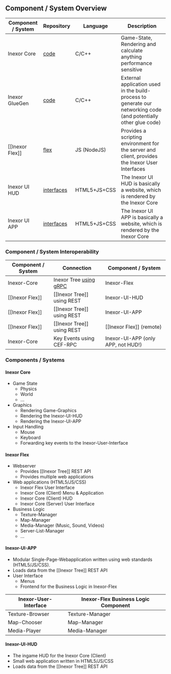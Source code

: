 ## Component / System Overview

Component / System  | Repository                             | Language     | Description
------------------- | -------------------------------------- | ------------ | -----------
Inexor Core         | [code](/inexor-game/flex/)             | C/C++        | Game-State, Rendering and calculate anything performance sensitive
Inexor GlueGen      | [code](/inexor-game/code/)             | C/C++        | External application used in the build-process to generate our networking code (and potentially other glue code)
[[Inexor Flex]]     | [flex](/inexor-game/flex/)             | JS (NodeJS)  | Provides a scripting environment for the server and client, provides the Inexor User Interfaces
Inexor UI HUD       | [interfaces](/inexor-game/interfaces/) | HTML5+JS+CSS | The Inexor UI HUD is basically a website, which is rendered by the Inexor Core
Inexor UI APP       | [interfaces](/inexor-game/interfaces/) | HTML5+JS+CSS | The Inexor UI APP is basically a website, which is rendered by the Inexor Core

### Component / System Interoperability

Component / System                | Connection                  | Component / System
--------------------------------- | --------------------------- | -----------
Inexor-Core                       | Inexor Tree [using gRPC](/inexor-game/code/wiki/RPC-Node.js)  | Inexor-Flex
[[Inexor Flex]]                   | [[Inexor Tree]] using REST  | Inexor-UI-HUD
[[Inexor Flex]]                   | [[Inexor Tree]] using REST  | Inexor-UI-APP
[[Inexor Flex]]                   | [[Inexor Tree]] using REST  | [[Inexor Flex]] (remote)
Inexor-Core                       | Key Events using CEF-RPC    | Inexor-UI-APP (only APP, not HUD!)

### Components / Systems

#### Inexor Core

* Game State
  * Physics
  * World
  * ...
* Graphics
  * Rendering Game-Graphics
  * Rendering the Inexor-UI-HUD
  * Rendering the Inexor-UI-APP
* Input Handling
  * Mouse
  * Keyboard
  * Forwarding key events to the Inexor-User-Interface

#### Inexor Flex

* Webserver
  * Provides [[Inexor Tree]] REST API
  * Provides multiple web applications
* Web applications (HTML5/JS/CSS)
  * Inexor Flex User Interface
  * Inexor Core (Client) Menu & Application
  * Inexor Core (Client) HUD
  * Inexor Core (Server) User Interface
* Business Logic
  * Texture-Manager
  * Map-Manager
  * Media-Manager (Music, Sound, Videos)
  * Server-List-Manager
  * ...

#### Inexor-UI-APP

* Modular Single-Page-Webapplication written using web standards (HTML5/JS/CSS).
* Loads data from the [[Inexor Tree]] REST API
* User Interface
  * Menus
  * Frontend for the Business Logic in Inexor-Flex

Inexor-User-Interface | Inexor-Flex Business Logic Component
--------------------- | ------------------------------------
Texture-Browser       | Texture-Manager
Map-Chooser           | Map-Manager
Media-Player          | Media-Manager

#### Inexor-UI-HUD

* The ingame HUD for the Inexor Core (Client)
* Small web application written in HTML5/JS/CSS
* Loads data from the [[Inexor Tree]] REST API
